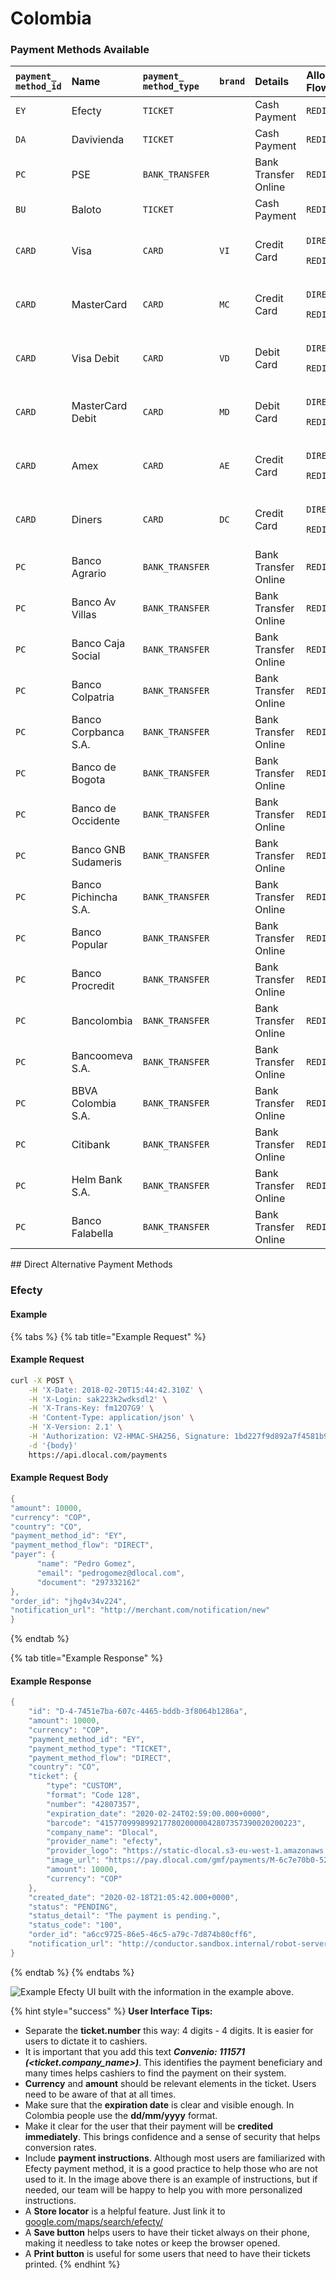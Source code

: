 # Colombia

### Payment Methods Available



<table>
  <thead>
    <tr>
      <th style="text-align:left"><code>payment_<br />method_id</code>
      </th>
      <th style="text-align:left"><b>Name</b>
      </th>
      <th style="text-align:left"><code>payment_<br />method_type</code>
      </th>
      <th style="text-align:left"><code>brand</code>
      </th>
      <th style="text-align:left"><b>Details</b>
      </th>
      <th style="text-align:left">Allowed Flows</th>
      <th style="text-align:left"><b>Logo</b>
      </th>
    </tr>
  </thead>
  <tbody>
    <tr>
      <td style="text-align:left"><code>EY</code>
      </td>
      <td style="text-align:left">Efecty</td>
      <td style="text-align:left"><code>TICKET</code>
      </td>
      <td style="text-align:left"></td>
      <td style="text-align:left">Cash Payment</td>
      <td style="text-align:left"><code>REDIRECT</code>
      </td>
      <td style="text-align:left">&#x200B;<a href="https://pay.dlocal.com/views/2.0/images/payments/EY.png">https://pay.dlocal.com/views/2.0/images/payments/EY.png</a>&#x200B;</td>
    </tr>
    <tr>
      <td style="text-align:left"><code>DA</code>
      </td>
      <td style="text-align:left">Davivienda</td>
      <td style="text-align:left"><code>TICKET</code>
      </td>
      <td style="text-align:left"></td>
      <td style="text-align:left">Cash Payment</td>
      <td style="text-align:left"><code>REDIRECT</code>
      </td>
      <td style="text-align:left">&#x200B;<a href="https://pay.dlocal.com/views/2.0/images/payments/DA.png">https://pay.dlocal.com/views/2.0/images/payments/DA.png</a>&#x200B;</td>
    </tr>
    <tr>
      <td style="text-align:left"><code>PC</code>
      </td>
      <td style="text-align:left">PSE</td>
      <td style="text-align:left"><code>BANK_TRANSFER</code>
      </td>
      <td style="text-align:left"></td>
      <td style="text-align:left">Bank Transfer Online</td>
      <td style="text-align:left"><code>REDIRECT</code>
      </td>
      <td style="text-align:left">&#x200B;<a href="https://pay.dlocal.com/views/2.0/images/payments/PC.png">https://pay.dlocal.com/views/2.0/images/payments/PC.png</a>&#x200B;</td>
    </tr>
    <tr>
      <td style="text-align:left"><code>BU</code>
      </td>
      <td style="text-align:left">Baloto</td>
      <td style="text-align:left"><code>TICKET</code>
      </td>
      <td style="text-align:left"></td>
      <td style="text-align:left">Cash Payment</td>
      <td style="text-align:left"><code>REDIRECT</code>
      </td>
      <td style="text-align:left">&#x200B;<a href="https://pay.dlocal.com/views/2.0/images/payments/BU.png">https://pay.dlocal.com/views/2.0/images/payments/BU.png</a>&#x200B;</td>
    </tr>
    <tr>
      <td style="text-align:left"><code>CARD</code>
      </td>
      <td style="text-align:left">Visa</td>
      <td style="text-align:left"><code>CARD</code>
      </td>
      <td style="text-align:left"><code>VI</code>
      </td>
      <td style="text-align:left">Credit Card</td>
      <td style="text-align:left">
        <p><code>DIRECT</code>
        </p>
        <p><code>REDIRECT</code>
        </p>
      </td>
      <td style="text-align:left">&#x200B;<a href="https://pay.dlocal.com/views/2.0/images/payments/VI.png">https://pay.dlocal.com/views/2.0/images/payments/VI.png</a>&#x200B;</td>
    </tr>
    <tr>
      <td style="text-align:left"><code>CARD</code>
      </td>
      <td style="text-align:left">MasterCard</td>
      <td style="text-align:left"><code>CARD</code>
      </td>
      <td style="text-align:left"><code>MC</code>
      </td>
      <td style="text-align:left">Credit Card</td>
      <td style="text-align:left">
        <p><code>DIRECT</code>
        </p>
        <p><code>REDIRECT</code>
        </p>
      </td>
      <td style="text-align:left">&#x200B;<a href="https://pay.dlocal.com/views/2.0/images/payments/MC.png">https://pay.dlocal.com/views/2.0/images/payments/MC.png</a>&#x200B;</td>
    </tr>
    <tr>
      <td style="text-align:left"><code>CARD</code>
      </td>
      <td style="text-align:left">Visa Debit</td>
      <td style="text-align:left"><code>CARD</code>
      </td>
      <td style="text-align:left"><code>VD</code>
      </td>
      <td style="text-align:left">Debit Card</td>
      <td style="text-align:left">
        <p><code>DIRECT</code>
        </p>
        <p><code>REDIRECT</code>
        </p>
      </td>
      <td style="text-align:left">&#x200B;<a href="https://pay.dlocal.com/views/2.0/images/payments/VD.png">https://pay.dlocal.com/views/2.0/images/payments/VD.png</a>&#x200B;</td>
    </tr>
    <tr>
      <td style="text-align:left"><code>CARD</code>
      </td>
      <td style="text-align:left">MasterCard Debit</td>
      <td style="text-align:left"><code>CARD</code>
      </td>
      <td style="text-align:left"><code>MD</code>
      </td>
      <td style="text-align:left">Debit Card</td>
      <td style="text-align:left">
        <p><code>DIRECT</code>
        </p>
        <p><code>REDIRECT</code>
        </p>
      </td>
      <td style="text-align:left">&#x200B;<a href="https://pay.dlocal.com/views/2.0/images/payments/MD.png">https://pay.dlocal.com/views/2.0/images/payments/MD.png</a>&#x200B;</td>
    </tr>
    <tr>
      <td style="text-align:left"><code>CARD</code>
      </td>
      <td style="text-align:left">Amex</td>
      <td style="text-align:left"><code>CARD</code>
      </td>
      <td style="text-align:left"><code>AE</code>
      </td>
      <td style="text-align:left">Credit Card</td>
      <td style="text-align:left">
        <p><code>DIRECT</code>
        </p>
        <p><code>REDIRECT</code>
        </p>
      </td>
      <td style="text-align:left">&#x200B;<a href="https://pay.dlocal.com/views/2.0/images/payments/AE.png">https://pay.dlocal.com/views/2.0/images/payments/AE.png</a>&#x200B;</td>
    </tr>
    <tr>
      <td style="text-align:left"><code>CARD</code>
      </td>
      <td style="text-align:left">Diners</td>
      <td style="text-align:left"><code>CARD</code>
      </td>
      <td style="text-align:left"><code>DC</code>
      </td>
      <td style="text-align:left">Credit Card</td>
      <td style="text-align:left">
        <p><code>DIRECT</code>
        </p>
        <p><code>REDIRECT</code>
        </p>
      </td>
      <td style="text-align:left">&#x200B;<a href="https://pay.dlocal.com/views/2.0/images/payments/DC.png">https://pay.dlocal.com/views/2.0/images/payments/DC.png</a>&#x200B;</td>
    </tr>
    <tr>
      <td style="text-align:left"><code>PC</code>
      </td>
      <td style="text-align:left">Banco Agrario</td>
      <td style="text-align:left"><code>BANK_TRANSFER</code>
      </td>
      <td style="text-align:left"></td>
      <td style="text-align:left">Bank Transfer Online</td>
      <td style="text-align:left"><code>REDIRECT</code>
      </td>
      <td style="text-align:left">&#x200B;<a href="https://pay.dlocal.com/views/2.0/images/payments/PC.png">https://pay.dlocal.com/views/2.0/images/payments/PC.png</a>&#x200B;</td>
    </tr>
    <tr>
      <td style="text-align:left"><code>PC</code>
      </td>
      <td style="text-align:left">Banco Av Villas</td>
      <td style="text-align:left"><code>BANK_TRANSFER</code>
      </td>
      <td style="text-align:left"></td>
      <td style="text-align:left">Bank Transfer Online</td>
      <td style="text-align:left"><code>REDIRECT</code>
      </td>
      <td style="text-align:left">&#x200B;<a href="https://pay.dlocal.com/views/2.0/images/payments/PC.png">https://pay.dlocal.com/views/2.0/images/payments/PC.png</a>&#x200B;</td>
    </tr>
    <tr>
      <td style="text-align:left"><code>PC</code>
      </td>
      <td style="text-align:left">Banco Caja Social</td>
      <td style="text-align:left"><code>BANK_TRANSFER</code>
      </td>
      <td style="text-align:left"></td>
      <td style="text-align:left">Bank Transfer Online</td>
      <td style="text-align:left"><code>REDIRECT</code>
      </td>
      <td style="text-align:left">&#x200B;<a href="https://pay.dlocal.com/views/2.0/images/payments/PC.png">https://pay.dlocal.com/views/2.0/images/payments/PC.png</a>&#x200B;</td>
    </tr>
    <tr>
      <td style="text-align:left"><code>PC</code>
      </td>
      <td style="text-align:left">Banco Colpatria</td>
      <td style="text-align:left"><code>BANK_TRANSFER</code>
      </td>
      <td style="text-align:left"></td>
      <td style="text-align:left">Bank Transfer Online</td>
      <td style="text-align:left"><code>REDIRECT</code>
      </td>
      <td style="text-align:left">&#x200B;<a href="https://pay.dlocal.com/views/2.0/images/payments/PC.png">https://pay.dlocal.com/views/2.0/images/payments/PC.png</a>&#x200B;</td>
    </tr>
    <tr>
      <td style="text-align:left"><code>PC</code>
      </td>
      <td style="text-align:left">Banco Corpbanca S.A.</td>
      <td style="text-align:left"><code>BANK_TRANSFER</code>
      </td>
      <td style="text-align:left"></td>
      <td style="text-align:left">Bank Transfer Online</td>
      <td style="text-align:left"><code>REDIRECT</code>
      </td>
      <td style="text-align:left">&#x200B;<a href="https://pay.dlocal.com/views/2.0/images/payments/PC.png">https://pay.dlocal.com/views/2.0/images/payments/PC.png</a>&#x200B;</td>
    </tr>
    <tr>
      <td style="text-align:left"><code>PC</code>
      </td>
      <td style="text-align:left">Banco de Bogota</td>
      <td style="text-align:left"><code>BANK_TRANSFER</code>
      </td>
      <td style="text-align:left"></td>
      <td style="text-align:left">Bank Transfer Online</td>
      <td style="text-align:left"><code>REDIRECT</code>
      </td>
      <td style="text-align:left">&#x200B;<a href="https://pay.dlocal.com/views/2.0/images/payments/PC.png">https://pay.dlocal.com/views/2.0/images/payments/PC.png</a>&#x200B;</td>
    </tr>
    <tr>
      <td style="text-align:left"><code>PC</code>
      </td>
      <td style="text-align:left">Banco de Occidente</td>
      <td style="text-align:left"><code>BANK_TRANSFER</code>
      </td>
      <td style="text-align:left"></td>
      <td style="text-align:left">Bank Transfer Online</td>
      <td style="text-align:left"><code>REDIRECT</code>
      </td>
      <td style="text-align:left">&#x200B;<a href="https://pay.dlocal.com/views/2.0/images/payments/PC.png">https://pay.dlocal.com/views/2.0/images/payments/PC.png</a>&#x200B;</td>
    </tr>
    <tr>
      <td style="text-align:left"><code>PC</code>
      </td>
      <td style="text-align:left">Banco GNB Sudameris</td>
      <td style="text-align:left"><code>BANK_TRANSFER</code>
      </td>
      <td style="text-align:left"></td>
      <td style="text-align:left">Bank Transfer Online</td>
      <td style="text-align:left"><code>REDIRECT</code>
      </td>
      <td style="text-align:left">&#x200B;<a href="https://pay.dlocal.com/views/2.0/images/payments/PC.png">https://pay.dlocal.com/views/2.0/images/payments/PC.png</a>&#x200B;</td>
    </tr>
    <tr>
      <td style="text-align:left"><code>PC</code>
      </td>
      <td style="text-align:left">Banco Pichincha S.A.</td>
      <td style="text-align:left"><code>BANK_TRANSFER</code>
      </td>
      <td style="text-align:left"></td>
      <td style="text-align:left">Bank Transfer Online</td>
      <td style="text-align:left"><code>REDIRECT</code>
      </td>
      <td style="text-align:left">&#x200B;<a href="https://pay.dlocal.com/views/2.0/images/payments/PC.png">https://pay.dlocal.com/views/2.0/images/payments/PC.png</a>&#x200B;</td>
    </tr>
    <tr>
      <td style="text-align:left"><code>PC</code>
      </td>
      <td style="text-align:left">Banco Popular</td>
      <td style="text-align:left"><code>BANK_TRANSFER</code>
      </td>
      <td style="text-align:left"></td>
      <td style="text-align:left">Bank Transfer Online</td>
      <td style="text-align:left"><code>REDIRECT</code>
      </td>
      <td style="text-align:left">&#x200B;<a href="https://pay.dlocal.com/views/2.0/images/payments/PC.png">https://pay.dlocal.com/views/2.0/images/payments/PC.png</a>&#x200B;</td>
    </tr>
    <tr>
      <td style="text-align:left"><code>PC</code>
      </td>
      <td style="text-align:left">Banco Procredit</td>
      <td style="text-align:left"><code>BANK_TRANSFER</code>
      </td>
      <td style="text-align:left"></td>
      <td style="text-align:left">Bank Transfer Online</td>
      <td style="text-align:left"><code>REDIRECT</code>
      </td>
      <td style="text-align:left">&#x200B;<a href="https://pay.dlocal.com/views/2.0/images/payments/PC.png">https://pay.dlocal.com/views/2.0/images/payments/PC.png</a>&#x200B;</td>
    </tr>
    <tr>
      <td style="text-align:left"><code>PC</code>
      </td>
      <td style="text-align:left">Bancolombia</td>
      <td style="text-align:left"><code>BANK_TRANSFER</code>
      </td>
      <td style="text-align:left"></td>
      <td style="text-align:left">Bank Transfer Online</td>
      <td style="text-align:left"><code>REDIRECT</code>
      </td>
      <td style="text-align:left">&#x200B;<a href="https://pay.dlocal.com/views/2.0/images/payments/PC.png">https://pay.dlocal.com/views/2.0/images/payments/PC.png</a>&#x200B;</td>
    </tr>
    <tr>
      <td style="text-align:left"><code>PC</code>
      </td>
      <td style="text-align:left">Bancoomeva S.A.</td>
      <td style="text-align:left"><code>BANK_TRANSFER</code>
      </td>
      <td style="text-align:left"></td>
      <td style="text-align:left">Bank Transfer Online</td>
      <td style="text-align:left"><code>REDIRECT</code>
      </td>
      <td style="text-align:left">&#x200B;<a href="https://pay.dlocal.com/views/2.0/images/payments/PC.png">https://pay.dlocal.com/views/2.0/images/payments/PC.png</a>&#x200B;</td>
    </tr>
    <tr>
      <td style="text-align:left"><code>PC</code>
      </td>
      <td style="text-align:left">BBVA Colombia S.A.</td>
      <td style="text-align:left"><code>BANK_TRANSFER</code>
      </td>
      <td style="text-align:left"></td>
      <td style="text-align:left">Bank Transfer Online</td>
      <td style="text-align:left"><code>REDIRECT</code>
      </td>
      <td style="text-align:left">&#x200B;<a href="https://pay.dlocal.com/views/2.0/images/payments/PC.png">https://pay.dlocal.com/views/2.0/images/payments/PC.png</a>&#x200B;</td>
    </tr>
    <tr>
      <td style="text-align:left"><code>PC</code>
      </td>
      <td style="text-align:left">Citibank</td>
      <td style="text-align:left"><code>BANK_TRANSFER</code>
      </td>
      <td style="text-align:left"></td>
      <td style="text-align:left">Bank Transfer Online</td>
      <td style="text-align:left"><code>REDIRECT</code>
      </td>
      <td style="text-align:left">&#x200B;<a href="https://pay.dlocal.com/views/2.0/images/payments/PC.png">https://pay.dlocal.com/views/2.0/images/payments/PC.png</a>&#x200B;</td>
    </tr>
    <tr>
      <td style="text-align:left"><code>PC</code>
      </td>
      <td style="text-align:left">Helm Bank S.A.</td>
      <td style="text-align:left"><code>BANK_TRANSFER</code>
      </td>
      <td style="text-align:left"></td>
      <td style="text-align:left">Bank Transfer Online</td>
      <td style="text-align:left"><code>REDIRECT</code>
      </td>
      <td style="text-align:left">&#x200B;<a href="https://pay.dlocal.com/views/2.0/images/payments/PC.png">https://pay.dlocal.com/views/2.0/images/payments/PC.png</a>&#x200B;</td>
    </tr>
    <tr>
      <td style="text-align:left"><code>PC</code>
      </td>
      <td style="text-align:left">Banco Falabella</td>
      <td style="text-align:left"><code>BANK_TRANSFER</code>
      </td>
      <td style="text-align:left"></td>
      <td style="text-align:left">Bank Transfer Online</td>
      <td style="text-align:left"><code>REDIRECT</code>
      </td>
      <td style="text-align:left"></td>
    </tr>
  </tbody>
</table>## Direct Alternative Payment Methods

### Efecty

#### Example

{% tabs %}
{% tab title="Example Request" %}
#### Example Request

```bash
curl -X POST \
    -H 'X-Date: 2018-02-20T15:44:42.310Z' \
    -H 'X-Login: sak223k2wdksdl2' \
    -H 'X-Trans-Key: fm12O7G9' \
    -H 'Content-Type: application/json' \
    -H 'X-Version: 2.1' \
    -H 'Authorization: V2-HMAC-SHA256, Signature: 1bd227f9d892a7f4581b998c21e353b1686a6bdad5940e7bb6aa596c96e0a6ec' \
    -d '{body}'
    https://api.dlocal.com/payments
```

#### Example Request Body

```c
{
"amount": 10000,
"currency": "COP",
"country": "CO",
"payment_method_id": "EY",
"payment_method_flow": "DIRECT",
"payer": {
      "name": "Pedro Gomez",
      "email": "pedrogomez@dlocal.com",
      "document": "297332162"
},
"order_id": "jhg4v34v224",
"notification_url": "http://merchant.com/notification/new"
}
```
{% endtab %}

{% tab title="Example Response" %}
#### Example Response

```c
{
    "id": "D-4-7451e7ba-607c-4465-bddb-3f8064b1286a",
    "amount": 10000,
    "currency": "COP",
    "payment_method_id": "EY",
    "payment_method_type": "TICKET",
    "payment_method_flow": "DIRECT",
    "country": "CO",
    "ticket": {
        "type": "CUSTOM",
        "format": "Code 128",
        "number": "42807357",
        "expiration_date": "2020-02-24T02:59:00.000+0000",
        "barcode": "41577099989921778020000042807357390020200223",
        "company_name": "Dlocal",
        "provider_name": "efecty",
        "provider_logo": "https://static-dlocal.s3-eu-west-1.amazonaws.com/images/providers/efecty.png",
        "image_url": "https://pay.dlocal.com/gmf/payments/M-6c7e70b0-5292-11ea-abfe-fd29dfbcaf58",
        "amount": 10000,
        "currency": "COP"
    },
    "created_date": "2020-02-18T21:05:42.000+0000",
    "status": "PENDING",
    "status_detail": "The payment is pending.",
    "status_code": "100",
    "order_id": "a6cc9725-86e5-46c5-a79c-7d874b80cff6",
    "notification_url": "http://conductor.sandbox.internal/robot-server/rest/generic/notification/new"
}
```
{% endtab %}
{% endtabs %}

![Example Efecty UI built with the information in the example above.](../../../.gitbook/assets/screen-shot-2020-02-20-at-10.48.00-am.png)

{% hint style="success" %}
**User Interface Tips:**

* Separate the **ticket.number** this way: 4 digits - 4 digits. It is easier for users to dictate it to cashiers.
* It is important that you add this text _**Convenio: 111571 \(&lt;ticket.company\_name&gt;\)**_. This identifies the payment beneficiary and many times helps cashiers to find the payment on their system.
* **Currency** and **amount** should be relevant elements in the ticket. Users need to be aware of that at all times.
* Make sure that the **expiration date** is clear and visible enough. In Colombia people use the **dd/mm/yyyy** format.
* Make it clear for the user that their payment will be **credited immediately**. This brings confidence and a sense of security that helps conversion rates.
* Include **payment instructions**. Although most users are familiarized with Efecty payment method, it is a good practice to help those who are not used to it. In the image above there is an example of instructions, but if needed, our team will be happy to help you with more personalized instructions.
* A **Store locator** is a helpful feature. Just link it to [google.com/maps/search/efecty/](https://www.google.com/maps/search/efecty)
* A **Save button** helps users to have their ticket always on their phone, making it needless to take notes or keep the browser opened.
* A **Print button** is useful for some users that need to have their tickets printed.
{% endhint %}

